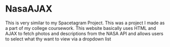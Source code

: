 # NasaAJAX
This is very similar to my Spacetagram Project. This was a project I made as a part of my college coursework. This website basically uses HTML and AJAX to fetch photos and descriptions from the NASA API and allows users to select what thy want to view via a dropdown list
